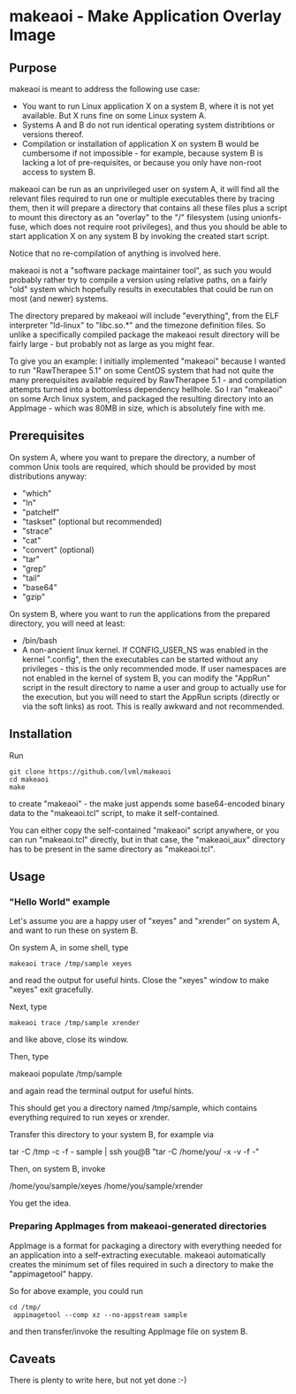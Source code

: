 
# makeaoi - Make Application Overlay Image

## Purpose

makeaoi is meant to address the following use case:

* You want to run Linux application X on a system B, where it is not yet available. But X runs fine on some Linux system A. 
* Systems A and B do not run identical operating system distribtions or versions thereof.
* Compilation or installation of application X on system B would be cumbersome if not impossible - for example, because system B is lacking a lot of pre-requisites, or because you only have non-root access to system B.

makeaoi can be run as an unprivileged user on system A, it will find all the relevant files required to run one or multiple executables there by tracing them, then it will prepare a directory that contains all these files plus a script to mount this directory as an "overlay" to the "/" filesystem (using unionfs-fuse, which does not require root privileges), and thus you should be able to start application X on any system B by invoking the created start script.

Notice that no re-compilation of anything is involved here. 

makeaoi is not a "software package maintainer tool", as such you would probably rather try to compile a version using relative paths, on a fairly "old" system which hopefully results in executables that could be run on most (and newer) systems.

The directory prepared by makeaoi will include "everything", from the ELF interpreter "ld-linux" to "libc.so.*" and the timezone definition files. So unlike a specifically compiled package the makeaoi result directory will be fairly large - but probably not as large as you might fear.

To give you an example: I initially implemented "makeaoi" because I wanted to run "RawTherapee 5.1" on some CentOS system that had not quite the many prerequisites available required by RawTherapee 5.1 - and compilation attempts turned into a bottomless dependency hellhole. So I ran "makeaoi" on some Arch linux system, and packaged the resulting directory into an AppImage - which was 80MB in size, which is absolutely fine with me.

## Prerequisites

On system A, where you want to prepare the directory, a number of common Unix tools are required, which should be provided by most distributions anyway:

* "which"
* "ln"
* "patchelf"
* "taskset"  (optional but recommended)
* "strace"
* "cat"
* "convert"  (optional)
* "tar"
* "grep"
* "tail"
* "base64"
* "gzip"

On system B, where you want to run the applications from the prepared directory, you will need at least:

* /bin/bash
* A non-ancient linux kernel. If CONFIG_USER_NS was enabled in the kernel ".config", then the executables can be started without any privileges - this is the only recommended mode. If user namespaces are not enabled in the kernel of system B, you can modify the "AppRun" script in the result directory to name a user and group to actually use for the execution, but you will need to start the AppRun scripts (directly or via the soft links) as root. This is really awkward and not recommended.

## Installation

Run

    git clone https://github.com/lvml/makeaoi
    cd makeaoi
    make

to create "makeaoi" - the make just appends some base64-encoded binary data to
the "makeaoi.tcl" script, to make it self-contained.

You can either copy the self-contained "makeaoi" script anywhere, or you can run "makeaoi.tcl" directly, but in that case, the "makeaoi_aux" directory has to be present in the same directory as "makeaoi.tcl".

## Usage

### "Hello World" example

Let's assume you are a happy user of "xeyes" and "xrender" on system A, and want to run these on system B.

On system A, in some shell, type

    makeaoi trace /tmp/sample xeyes

and read the output for useful hints. Close the "xeyes" window to make "xeyes" exit gracefully.

Next, type

	makeaoi trace /tmp/sample xrender
	
and like above, close its window.

Then, type

   makeaoi populate /tmp/sample
	
and again read the terminal output for useful hints.

This should get you a directory named /tmp/sample, which contains everything required to run xeyes or xrender.

Transfer this directory to your system B, for example via

   tar -C /tmp -c -f - sample | ssh you@B "tar -C /home/you/ -x -v -f -"

Then, on system B, invoke

   /home/you/sample/xeyes
	/home/you/sample/xrender
	
You get the idea.

### Preparing AppImages from makeaoi-generated directories

AppImage is a format for packaging a directory with everything needed for an application into a self-extracting executable.
makeaoi automatically creates the minimum set of files required in such a directory to make the "appimagetool" happy.

So for above example, you could run

    cd /tmp/
	 appimagetool --comp xz --no-appstream sample

and then transfer/invoke the resulting AppImage file on system B.


## Caveats

There is plenty to write here, but not yet done :-)
